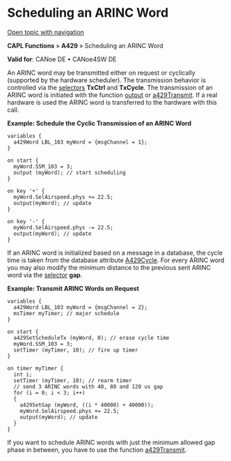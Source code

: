# Scheduling an ARINC Word

[Open topic with navigation](../../../../CANoeDEFamily.htm#Topics/CAPLFunctions/A429/CAPLfunctionsA429Scheduling.md)

**CAPL Functions** » **A429** » Scheduling an ARINC Word

**Valid for**: CANoe DE • CANoe4SW DE

An ARINC word may be transmitted either on request or cyclically (supported by the hardware scheduler). The transmission behavior is controlled via the [selectors](CAPLfunctionsA429Selectors.md) **TxCtrl** and **TxCycle**. The transmission of an ARINC word is initiated with the function [output](Functions/CAPLfunctionA429output.md) or [a429Transmit](Functions/CAPLfunctionA429Transmit.md). If a real hardware is used the ARINC word is transferred to the hardware with this call.

**Example: Schedule the Cyclic Transmission of an ARINC Word**

```plaintext
variables {
  a429Word LBL_103 myWord = {msgChannel = 1};
}

on start {
  myWord.SSM_103 = 3;
  output (myWord); // start scheduling
}

on key '+' {
  myWord.SelAirspeed.phys += 22.5;
  output(myWord); // update
}

on key '-' {
  myWord.SelAirspeed.phys -= 22.5;
  output(myWord); // update
}
```

If an ARINC word is initialized based on a message in a database, the cycle time is taken from the database attribute [A429Cycle](../../CANoeCANalyzer/A429/basicsA429/A429dbSupport.md). For every ARINC word you may also modify the minimum distance to the previous sent ARINC word via the [selector](CAPLfunctionsA429Selectors.md) **gap**.

**Example: Transmit ARINC Words on Request**

```plaintext
variables {
  a429Word LBL_103 myWord = {msgChannel = 2};
  msTimer myTimer; // major schedule
}

on start {
  a429SetScheduleTx (myWord, 0); // erase cycle time
  myWord.SSM_103 = 3;
  setTimer (myTimer, 10); // fire up timer
}

on timer myTimer {
  int i;
  setTimer (myTimer, 10); // rearm timer
  // send 3 ARINC words with 40, 80 and 120 us gap
  for (i = 0; i < 3; i++)
  {
    a429SetGap (myWord, ((i * 40000) + 40000));
    myWord.SelAirspeed.phys += 22.5;
    output(myWord); // update
  }
}
```

If you want to schedule ARINC words with just the minimum allowed gap phase in between, you have to use the function [a429Transmit](Functions/CAPLfunctionA429Transmit.md).
